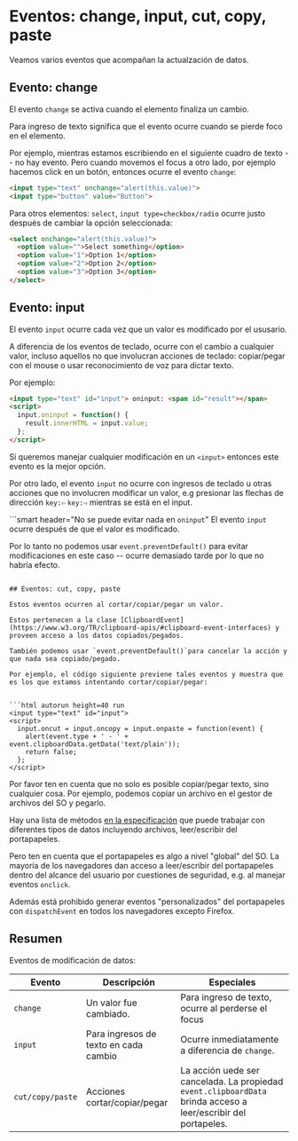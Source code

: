 # Eventos: change, input, cut, copy, paste

Veamos varios eventos que acompañan la actualzación de datos.

## Evento: change

El evento `change` se activa cuando el elemento finaliza un cambio.

Para ingreso de texto significa que el evento ocurre cuando se pierde foco en el elemento.

Por ejemplo, mientras estamos escribiendo en el siguiente cuadro de texto -- no hay evento. Pero cuando movemos el focus a otro lado, por ejemplo hacemos click en un botón, entonces ocurre el evento `change`:

```html autorun height=40 run
<input type="text" onchange="alert(this.value)">
<input type="button" value="Button">
```

Para otros elementos: `select`, `input type=checkbox/radio` ocurre justo después de cambiar la opción seleccionada:

```html autorun height=40 run
<select onchange="alert(this.value)">
  <option value="">Select something</option>
  <option value="1">Option 1</option>
  <option value="2">Option 2</option>
  <option value="3">Option 3</option>
</select>
```


## Evento: input

El evento `input` ocurre cada vez que un valor es modificado por el ususario.

A diferencia de los eventos de teclado, ocurre con el cambio a cualquier valor, incluso aquellos no que involucran acciones de teclado: copiar/pegar con el mouse o usar reconocimiento de voz para dictar texto.

Por ejemplo:

```html autorun height=40 run
<input type="text" id="input"> oninput: <span id="result"></span>
<script>
  input.oninput = function() {
    result.innerHTML = input.value;
  };
</script>
```

Si queremos manejar cualquier modificación en un `<input>` entonces este evento es la mejor opción.

Por otro lado, el evento `input` no ocurre con ingresos de teclado u otras acciones que no involucren modificar un valor, e.g presionar las flechas de dirección `key:⇦` `key:⇨` mientras se está en el input.

```smart header="No se puede evitar nada en `oninput`"
El evento `input` ocurre después de que el valor es modificado.

Por lo tanto no podemos usar `event.preventDefault()` para evitar modificaciones en este caso -- ocurre demasiado tarde por lo que no habría efecto.
```

## Eventos: cut, copy, paste

Estos eventos ocurren al cortar/copiar/pegar un valor.

Estos pertenecen a la clase [ClipboardEvent](https://www.w3.org/TR/clipboard-apis/#clipboard-event-interfaces) y proveen acceso a los datos copiados/pegados.

También podemos usar `event.preventDefault()`para cancelar la acción y que nada sea copiado/pegado.

Por ejemplo, el código siguiente previene tales eventos y muestra que es los que estamos intentando cortar/copiar/pegar:


```html autorun height=40 run
<input type="text" id="input">
<script>
  input.oncut = input.oncopy = input.onpaste = function(event) {
    alert(event.type + ' - ' + event.clipboardData.getData('text/plain'));
    return false;
  };
</script>
```

Por favor ten en cuenta que no solo es posible copiar/pegar texto, sino cualquier cosa. Por ejemplo, podemos copiar un archivo en el gestor de archivos del SO y pegarlo.

Hay una lista de métodos [en la especificación](https://www.w3.org/TR/clipboard-apis/#dfn-datatransfer) que puede trabajar con diferentes tipos de datos incluyendo archivos, leer/escribir del portapapeles.

Pero ten en cuenta que el portapapeles es algo a nivel "global" del SO. La mayoría de los navegadores dan acceso a leer/escribir del portapapeles dentro del alcance del usuario por cuestiones de seguridad, e.g. al manejar eventos `onclick`.

Además está prohibido generar eventos "personalizados" del portapapeles con `dispatchEvent` en todos los navegadores excepto Firefox.

## Resumen

Eventos de modificación de datos:

| Evento | Descripción | Especiales |
|---------|----------|-------------|
| `change`| Un valor fue cambiado. | Para ingreso de texto, ocurre al perderse el focus |
| `input` | Para ingresos de texto en cada cambio | Ocurre inmediatamente a diferencia de `change`. |
| `cut/copy/paste` | Acciones cortar/copiar/pegar | La acción uede ser cancelada. La propiedad `event.clipboardData` brinda acceso a leer/escribir del portapeles. |

